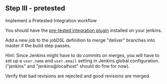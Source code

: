 ## Step III - pretested
Implement a Pretested Integration workflow

You should have the [pre-tested integration plugin](https://wiki.jenkins-ci.org/display/JENKINS/Pretested+Integration+Plugin) installed on your jenkins.

Add a new job to the jobDSL definition to merge "deliver" branches into master if the build step passes.

Hint: Since Jenkins might have to do commits on merges, you will have to set up a `user.name` and `user.email` setting in Jenkins global configuration. ("jenkins" and "jenkins@localhost" should do fine for now).

Verify that bad revisions are rejected and good revisions are merged.

